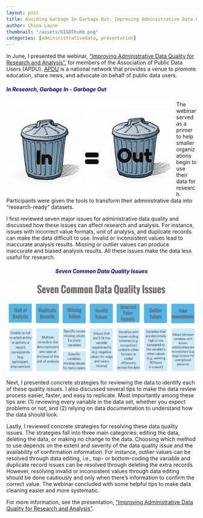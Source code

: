 ```yaml
---
layout: post
title: Avoiding Garbage In-Garbage Out: Improving Administrative Data Quality for Research
author: China Layne
thumbnail: "/assets/GIGOThumb.png"
categories: [admininistrativedata, presentation]
---
```

In June, I presented the webinar, [“Improving Administrative Data Quality for Research and Analysis”](https://github.com/clayne237/chinalayne.us/blob/master/Publications/2017%20Improving%20Admin%20Data/APDU%202017%20admin%20data%20quality%20webinar%206.21.17.pdf), for members of the Association of Public Data Users (APDU). [APDU](http://apdu.org/) is a national network that provides a venue to promote education, share news, and advocate on behalf of public data users.

<h5 style="color:#00008B;" align="left">In Research, Garbage In - Garbage Out</h5>
<img align="left" src="/assets/GIGO.jpg">The webinar served as a primer to help smaller organizations begin to use their data for research. Participants were given the tools to transform their administrative data into “research-ready” datasets.

I first reviewed seven major issues for administrative data quality and discussed how these issues can affect research and analysis. For instance, issues with incorrect value formats, unit of analysis, and duplicate records can make the data difficult to use. Invalid or inconsistent values lead to inaccurate analysis results. Missing or outlier values can produce inaccurate and biased analysis results. All these issues make the data less useful for research.

<h5 style="color:#00008B;" align="center">Seven Common Data Quality Issues</h5>
<img align="center" src="/assets/DQIssues.PNG">

Next, I presented concrete strategies for reviewing the data to identify each of these quality issues. I also discussed several tips to make the data review process easier, faster, and easy to replicate. Most importantly among these tips are: (1) reviewing every variable in the data set, whether you expect problems or not, and (2) relying on data documentation to understand how the data should look.

Lastly, I reviewed concrete strategies for resolving these data quality issues. The strategies fall into three main categories: editing the data, deleting the data, or making no change to the data. Choosing which method to use depends on the extent and severity of the data quality issue and the availability of confirmation information. For instance, outlier values can be resolved through data editing, i.e., top- or bottom-coding the variable and duplicate record issues can be resolved through deleting the extra records. However, resolving invalid or inconsistent values through data editing should be done cautiously and only when there’s information to confirm the correct value. The webinar concluded with some helpful tips to make data cleaning easier and more systematic.

For more information, see the presentation, [“Improving Administrative Data Quality for Research and Analysis”](https://github.com/clayne237/chinalayne.us/blob/master/Publications/2017%20Improving%20Admin%20Data/APDU%202017%20admin%20data%20quality%20webinar%206.21.17.pdf).
